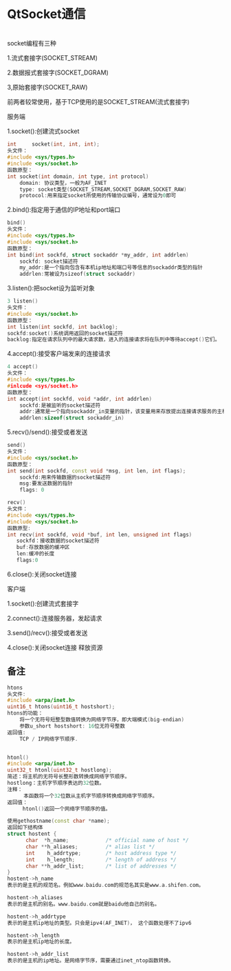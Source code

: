 # QtSocket通信


# 

socket编程有三种

1.流式套接字(SOCKET_STREAM)

2.数据报式套接字(SOCKET_DGRAM)

3,原始套接字(SOCKET_RAW)

前两者较常使用，基于TCP使用的是SOCKET_STREAM(流式套接字)

服务端

1.socket():创建流式socket

```c++
int     socket(int, int, int);
头文件： 
#include <sys/types.h>
#include <sys/socket.h>
函数原型：
int socket(int domain, int type, int protocol)
    domain: 协议类型，一般为AF_INET
    type: socket类型(SOCKET_STREAM,SOCKET_DGRAM,SOCKET_RAW)
    protocol:用来指定socket所使用的传输协议编号，通常设为0即可
```

2.bind():指定用于通信的IP地址和port端口

```c++
bind()
头文件：
#include <sys/types.h>
#include <sys/socket.h>
函数原型：
int bind(int sockfd, struct sockaddr *my_addr, int addrlen)
    sockfd: socket描述符
    my_addr:是一个指向包含有本机ip地址和端口号等信息的sockaddr类型的指针
    addrlen:常被设为sizeof(struct sockaddr)
```

3.listen():把socket设为监听对象

```c++
3 listen()
头文件：
#include <sys/socket.h>
函数原型：
int listen(int sockfd, int backlog);
sockfd:socket()系统调用返回的socket描述符
backlog:指定在请求队列中的最大请求数，进入的连接请求将在队列中等待accept()它们。
```

4.accept():接受客户端发来的连接请求

```c++
4 accept()
头文件：   
#include <sys/types.h>
#inlcude <sys/socket.h>
函数原型：
int accept(int sockfd, void *addr, int addrlen)
    sockfd:是被监听的socket描述符
    addr:通常是一个指向sockaddr_in变量的指针，该变量用来存放提出连接请求服务的主机的信息
    addrlen:sizeof(struct sockaddr_in)
```

5.recv()/send():接受或者发送

```c++
send()
头文件：
#include <sys/socket.h>
函数原型：
int send(int sockfd, const void *msg, int len, int flags);
    sockfd:用来传输数据的socket描述符
    msg:要发送数据的指针 
    flags: 0

recv()
头文件：
#include <sys/types.h>
#include <sys/socket.h>
函数原型:
int recv(int sockfd, void *buf, int len, unsigned int flags)
   sockfd：接收数据的socket描述符
   buf:存放数据的缓冲区
   len:缓冲的长度
   flags:0
```

6.close():关闭socket连接

客户端

1.socket():创建流式套接字

2.connect():连接服务器，发起请求

3.send()/recv():接受或者发送

4.close():关闭socket连接 释放资源

## 备注

```c++
htons
头文件:
#include <arpa/inet.h>
uint16_t htons(uint16_t hostshort);　
htons的功能：
    将一个无符号短整型数值转换为网络字节序，即大端模式(big-endian)　
    参数u_short hostshort: 16位无符号整数　
返回值:
    TCP / IP网络字节顺序.


htonl()
#include <arpa/inet.h>　　
uint32_t htonl(uint32_t hostlong);　　
简述：将主机的无符号长整形数转换成网络字节顺序。　
hostlong：主机字节顺序表达的32位数。　　
注释：
  　　本函数将一个32位数从主机字节顺序转换成网络字节顺序。　　
返回值：　
     htonl()返回一个网络字节顺序的值。
```

```c++
使用gethostname(const char *name);
返回如下结构体
struct hostent {
      char  *h_name;            /* official name of host */
      char **h_aliases;         /* alias list */
      int    h_addrtype;        /* host address type */
      int    h_length;          /* length of address */
      char **h_addr_list;       /* list of addresses */
}
hostent->h_name
表示的是主机的规范名。例如www.baidu.com的规范名其实是www.a.shifen.com。

hostent->h_aliases
表示的是主机的别名。www.baidu.com就是baidu他自己的别名。

hostent->h_addrtype    
表示的是主机ip地址的类型。只会是ipv4(AF_INET)， 这个函数处理不了ipv6

hostent->h_length      
表示的是主机ip地址的长度。

hostent->h_addr_list
表示的是主机的ip地址。是网络字节序，需要通过inet_ntop函数转换。
```

